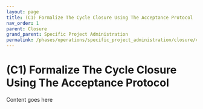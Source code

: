 ```yaml
---
layout: page
title: (C1) Formalize The Cycle Closure Using The Acceptance Protocol
nav_order: 1
parent: Closure
grand_parent: Specific Project Administration
permalink: /phases/operations/specific_project_administration/closure/c1/
---
```


# (C1) Formalize The Cycle Closure Using The Acceptance Protocol
Content goes here